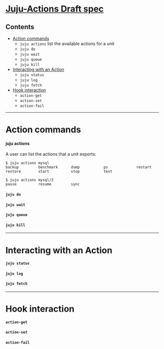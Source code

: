 # [Juju-Actions Draft spec](https://docs.google.com/document/d/14W1-QqB1pXZxyZW5QzFFoDwxxeQXBUzgj8IUkLId6cc/edit#heading=h.q6wtcjv2r9h)

## Contents
 - [Action commands](#action-commands)
   - `juju actions` list the available actions for a unit
   - `juju do`
   - `juju wait`
   - `juju queue`
   - `juju kill`
 - [Interacting with an Action](#interacting-with-an-action)
   - `juju status`
   - `juju log`
   - `juju fetch`
 - [Hook interaction](#hook-interaction)
   - `action-get`
   - `action-set`
   - `action-fail`

---

# Action commands

#### juju actions
A user can list the actions that a unit exports:
```
$ juju actions mysql
backup         benchmark      dump           ps             restart        
restore        start          stop           test
```
```
$ juju actions mysql/2
pause          resume         sync
```

#### `juju do`

#### `juju wait`

#### `juju queue`

#### `juju kill`

---

# Interacting with an Action

#### `juju status`

#### `juju log`

#### `juju fetch`

---

# Hook interaction

#### `action-get`

#### `action-set`

#### `action-fail`